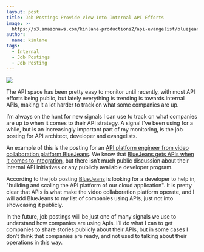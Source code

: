 ```yaml
---
layout: post
title: Job Postings Provide View Into Internal API Efforts
image: >-
  https://s3.amazonaws.com/kinlane-productions2/api-evangelist/bluejeans/bluejeans-video-conferencing.png
author:
  name: kinlane
tags:
  - Internal
  - Job Postings
  - Job Posting
---
```

[![](https://s3.amazonaws.com/kinlane-productions2/api-evangelist/bluejeans/bluejeans-video-conferencing.png)](http://bluejeans.com/)

The API space has been pretty easy to monitor until recently, with most API efforts being public, but lately everything is trending is towards internal APIs, making it a lot harder to track on what some companies are up.

I’m always on the hunt for new signals I can use to track on what companies are up to when it comes to their API strategy. A signal I’ve been using for a while, but is an increasingly important part of my monitoring, is the job posting for API architect, developer and evangelists.

An example of this is the posting for an [API platform engineer from video collaboration platform BlueJeans](https://www.linkedin.com/jobs2/view/12704834). We know that [BlueJeans gets APIs when it comes to integration](http://blog.programmableweb.com/2012/09/18/leveraging-apis-in-the-cloud-to-make-video-conferencing-truly-ubiquitous/), but there isn’t much public discussion about their internal API initiatives or any publicly available developer program.

According to the job posting [BlueJeans](http://bluejeans.com/) is looking for a developer to help in, "building and scaling the API platform of our cloud application". It is pretty clear that APIs is what make the video collaboration platform operate, and I will add BlueJeans to my list of companies using APIs, just not into showcasing it publicly.

In the future, job postings will be just one of many signals we use to understand how companies are using Apis. I’ll do what I can to get companies to share stories publicly about their APIs, but in some cases I don’t think that companies are ready, and not used to talking about their operations in this way.